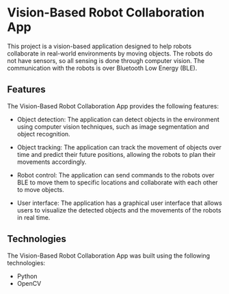 # Vision-Based Robot Collaboration App

This project is a vision-based application designed to help robots collaborate in real-world environments by moving objects. The robots do not have sensors, so all sensing is done through computer vision. The communication with the robots is over Bluetooth Low Energy (BLE).

## Features

The Vision-Based Robot Collaboration App provides the following features:

- Object detection: The application can detect objects in the environment using computer vision techniques, such as image segmentation and object recognition.

- Object tracking: The application can track the movement of objects over time and predict their future positions, allowing the robots to plan their movements accordingly.

- Robot control: The application can send commands to the robots over BLE to move them to specific locations and collaborate with each other to move objects.

- User interface: The application has a graphical user interface that allows users to visualize the detected objects and the movements of the robots in real time.

## Technologies

The Vision-Based Robot Collaboration App was built using the following technologies:

- Python
- OpenCV
